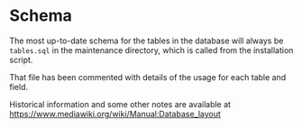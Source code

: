 Schema
======

The most up-to-date schema for the tables in the database
will always be `tables.sql` in the maintenance directory,
which is called from the installation script.

That file has been commented with details of the usage for
each table and field.

Historical information and some other notes are available at
<https://www.mediawiki.org/wiki/Manual:Database_layout>
